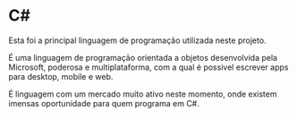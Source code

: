 # C\#

Esta foi a principal linguagem de programação utilizada neste projeto.

É uma linguagem de programaçāo orientada a objetos desenvolvida pela Microsoft, poderosa e multiplataforma, com a qual é possivel escrever apps para desktop, mobile e web.

É linguagem com um mercado muito ativo neste momento, onde existem imensas oportunidade para quem programa em C#.

